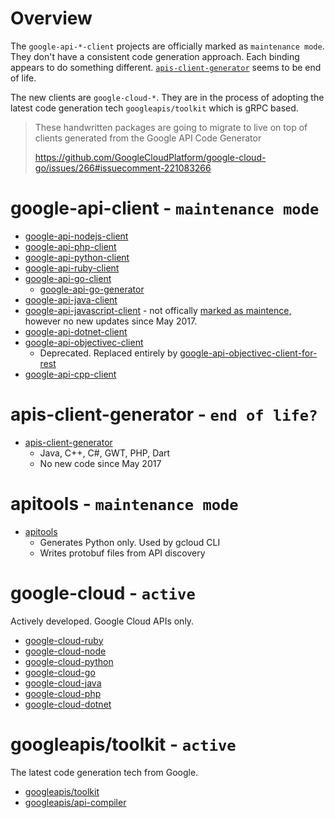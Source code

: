 # Overview

The `google-api-*-client` projects are officially marked as `maintenance mode`. They don't have a consistent code generation approach. Each binding appears to do something different. [`apis-client-generator`](https://github.com/google/apis-client-generator) seems to be end of life.

The new clients are `google-cloud-*`. They are in the process of adopting the latest code generation tech `googleapis/toolkit` which is gRPC based.

> These handwritten packages are going to migrate to live on top of clients generated from the Google API Code Generator
>
> https://github.com/GoogleCloudPlatform/google-cloud-go/issues/266#issuecomment-221083266

# google-api-client - `maintenance mode`

- [google-api-nodejs-client](https://github.com/google/google-api-nodejs-client)
- [google-api-php-client](https://github.com/google/google-api-php-client)
- [google-api-python-client](https://github.com/google/google-api-python-client)
- [google-api-ruby-client](https://github.com/google/google-api-ruby-client)
- [google-api-go-client](https://github.com/google/google-api-go-client)
  - [google-api-go-generator](https://github.com/google/google-api-go-client/tree/master/google-api-go-generator)
- [google-api-java-client](https://github.com/google/google-api-java-client)
- [google-api-javascript-client](https://github.com/google/google-api-javascript-client) - not offically [marked as maintence,](https://github.com/google/google-api-javascript-client/issues/320) however no new updates since May 2017.
- [google-api-dotnet-client](https://github.com/google/google-api-dotnet-client)
- [google-api-objectivec-client](https://github.com/google/google-api-objectivec-client)
  - Deprecated. Replaced entirely by [google-api-objectivec-client-for-rest](https://github.com/google/google-api-objectivec-client-for-rest)
- [google-api-cpp-client](https://github.com/google/google-api-cpp-client)

# apis-client-generator - `end of life?`

- [apis-client-generator](https://github.com/google/apis-client-generator)
  - Java, C++, C#, GWT, PHP, Dart
  - No new code since May 2017

# apitools - `maintenance mode`

- [apitools](https://github.com/google/apitools)
  - Generates Python only. Used by gcloud CLI
  - Writes protobuf files from API discovery

# google-cloud - `active`

Actively developed. Google Cloud APIs only.

- [google-cloud-ruby](https://github.com/GoogleCloudPlatform/google-cloud-ruby)
- [google-cloud-node](https://github.com/GoogleCloudPlatform/google-cloud-node)
- [google-cloud-python](https://github.com/GoogleCloudPlatform/google-cloud-python)
- [google-cloud-go](https://github.com/GoogleCloudPlatform/google-cloud-go)
- [google-cloud-java](https://github.com/GoogleCloudPlatform/google-cloud-java)
- [google-cloud-php](https://github.com/GoogleCloudPlatform/google-cloud-php)
- [google-cloud-dotnet](https://github.com/GoogleCloudPlatform/google-cloud-dotnet)

# googleapis/toolkit - `active`

The latest code generation tech from Google.

- [googleapis/toolkit](https://github.com/googleapis/toolkit)
- [googleapis/api-compiler](https://github.com/googleapis/api-compiler)

